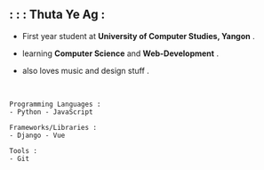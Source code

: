 ## :  :  :  Thuta Ye Ag   :<br>


  * First year student at __University of Computer Studies, Yangon__ .
  
  * learning __Computer Science__ and __Web-Development__ .
  
  * also loves music and design stuff .
      
 
  <br>
  
  ```
  Programming Languages : 
  - Python - JavaScript 
  ```


  ```
  Frameworks/Libraries : 
  - Django - Vue
  ```
  
  ```
  Tools : 
  - Git
  ```
